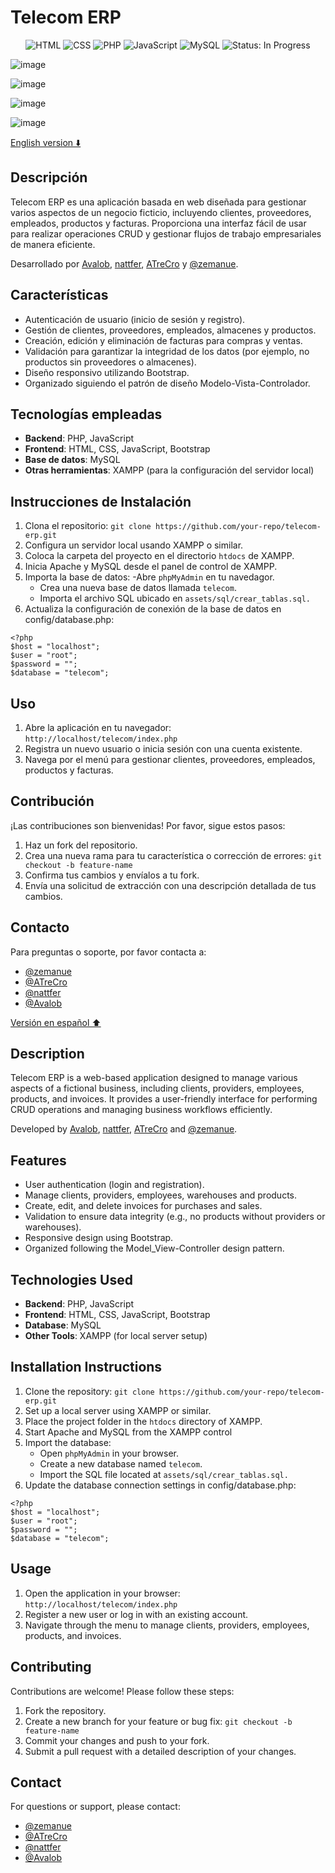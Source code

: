 
# Telecom ERP

<div align="center">
    <img src="https://img.shields.io/badge/HTML-E34F26?style=flat&logo=html5&logoColor=white" alt="HTML">
    <img src="https://img.shields.io/badge/CSS-1572B6?style=flat&logo=css3&logoColor=white" alt="CSS">
    <img src="https://img.shields.io/badge/PHP-777BB4?style=flat&logo=php&logoColor=white" alt="PHP">
    <img src="https://img.shields.io/badge/JavaScript-F7DF1E?style=flat&logo=javascript&logoColor=black" alt="JavaScript">
    <img src="https://img.shields.io/badge/MySQL-4479A1?style=flat&logo=mysql&logoColor=white" alt="MySQL">
    <img src="https://img.shields.io/badge/Status-In_Progress-yellow" alt="Status: In Progress">
</div>


![image](https://github.com/user-attachments/assets/d441bfc3-1f3b-4f78-887e-aa85d06adde8)

![image](https://github.com/user-attachments/assets/97d04e6e-c9eb-41a4-9507-19982a470301)

![image](https://github.com/user-attachments/assets/1eacb6c5-0fc5-4692-8af7-2c643a486f26)

![image](https://github.com/user-attachments/assets/0918c604-2fd5-466d-9711-15a0fa24dd98)


[English version ⬇️](#description)

## Descripción
Telecom ERP es una aplicación basada en web diseñada para gestionar varios aspectos de un negocio ficticio, incluyendo clientes, proveedores, empleados, productos y facturas.
Proporciona una interfaz fácil de usar para realizar operaciones CRUD y gestionar flujos de trabajo empresariales de manera eficiente.

Desarrollado por [Avalob](https://github.com/Avalob), [nattfer](https://github.com/nattfer), [ATreCro](https://github.com/ATreCro) y [@zemanue](https://github.com/zemanue).

## Características
- Autenticación de usuario (inicio de sesión y registro).
- Gestión de clientes, proveedores, empleados, almacenes y productos.
- Creación, edición y eliminación de facturas para compras y ventas.
- Validación para garantizar la integridad de los datos (por ejemplo, no productos sin proveedores o almacenes).
- Diseño responsivo utilizando Bootstrap.
- Organizado siguiendo el patrón de diseño Modelo-Vista-Controlador.

## Tecnologías empleadas
- **Backend**: PHP, JavaScript
- **Frontend**: HTML, CSS, JavaScript, Bootstrap
- **Base de datos**: MySQL
- **Otras herramientas**: XAMPP (para la configuración del servidor local)

## Instrucciones de Instalación
1. Clona el repositorio:
   ```git clone https://github.com/your-repo/telecom-erp.git```
2. Configura un servidor local usando XAMPP o similar.
3. Coloca la carpeta del proyecto en el directorio `htdocs` de XAMPP.
4. Inicia Apache y MySQL desde el panel de control de XAMPP.
5. Importa la base de datos:
    -Abre `phpMyAdmin` en tu navedagor.
    - Crea una nueva base de datos llamada `telecom`.
    - Importa el archivo SQL ubicado en `assets/sql/crear_tablas.sql.`
6. Actualiza la configuración de conexión de la base de datos en config/database.php:
```
<?php
$host = "localhost";
$user = "root";
$password = "";
$database = "telecom";
```

## Uso
1. Abre la aplicación en tu navegador:
```http://localhost/telecom/index.php```
2. Registra un nuevo usuario o inicia sesión con una cuenta existente.
3. Navega por el menú para gestionar clientes, proveedores, empleados, productos y facturas.

## Contribución
¡Las contribuciones son bienvenidas! Por favor, sigue estos pasos:
1. Haz un fork del repositorio.
2. Crea una nueva rama para tu característica o corrección de errores:
```git checkout -b feature-name```
3. Confirma tus cambios y envíalos a tu fork.
4. Envía una solicitud de extracción con una descripción detallada de tus cambios.

## Contacto
Para preguntas o soporte, por favor contacta a:
- [@zemanue](https://github.com/zemanue)
- [@ATreCro](https://github.com/ATreCro)
- [@nattfer](https://github.com/nattfer)
- [@Avalob](https://github.com/Avalob)



[Versión en español ⬆️](#descripción)

## Description
Telecom ERP is a web-based application designed to manage various aspects of a fictional business, including clients, providers, employees, products, and invoices.
It provides a user-friendly interface for performing CRUD operations and managing business workflows efficiently.

Developed by [Avalob](https://github.com/Avalob), [nattfer](https://github.com/nattfer), [ATreCro](https://github.com/ATreCro) and [@zemanue](https://github.com/zemanue).

## Features
- User authentication (login and registration).
- Manage clients, providers, employees, warehouses and products.
- Create, edit, and delete invoices for purchases and sales.
- Validation to ensure data integrity (e.g., no products without providers or warehouses).
- Responsive design using Bootstrap.
- Organized following the Model_View-Controller design pattern.

## Technologies Used
- **Backend**: PHP, JavaScript
- **Frontend**: HTML, CSS, JavaScript, Bootstrap
- **Database**: MySQL
- **Other Tools**: XAMPP (for local server setup)

## Installation Instructions
1. Clone the repository:
   ```git clone https://github.com/your-repo/telecom-erp.git```
2. Set up a local server using XAMPP or similar.
3. Place the project folder in the `htdocs` directory of XAMPP.
4. Start Apache and MySQL from the XAMPP control
5. Import the database:
    - Open `phpMyAdmin` in your browser.
    - Create a new database named `telecom`.
    - Import the SQL file located at `assets/sql/crear_tablas.sql.`
6. Update the database connection settings in config/database.php:
```
<?php
$host = "localhost";
$user = "root";
$password = "";
$database = "telecom";
```

## Usage
1. Open the application in your browser:
```http://localhost/telecom/index.php```
2. Register a new user or log in with an existing account.
3. Navigate through the menu to manage clients, providers, employees, products, and invoices.

## Contributing
Contributions are welcome! Please follow these steps:
1. Fork the repository.
2. Create a new branch for your feature or bug fix:
```git checkout -b feature-name```
3. Commit your changes and push to your fork.
4. Submit a pull request with a detailed description of your changes.

## Contact
For questions or support, please contact:
- [@zemanue](https://github.com/zemanue)
- [@ATreCro](https://github.com/ATreCro)
- [@nattfer](https://github.com/nattfer)
- [@Avalob](https://github.com/Avalob)



